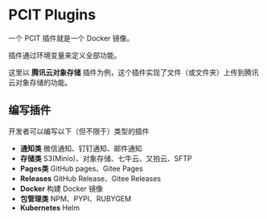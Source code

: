 # PCIT Plugins

一个 PCIT 插件就是一个 Docker 镜像。

插件通过环境变量来定义全部功能。

这里以 **腾讯云对象存储** 插件为例，这个插件实现了文件（或文件夹）上传到腾讯云对象存储的功能。

## 编写插件

开发者可以编写以下（但不限于）类型的插件

* **通知类** 微信通知、钉钉通知、邮件通知
* **存储类** S3(Minio)、对象存储、七牛云、又拍云、SFTP
* **Pages类** GitHub pages、Gitee Pages
* **Releases** GitHub Release、Gitee Releases
* **Docker** 构建 Docker 镜像
* **包管理类** NPM、PYPI、RUBYGEM
* **Kubernetes** Helm

